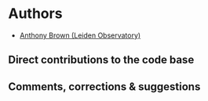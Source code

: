 # Authors

* [Anthony Brown (Leiden Observatory)](http://www.strw.leidenuniv.nl/~brown)

## Direct contributions to the code base

## Comments, corrections & suggestions
